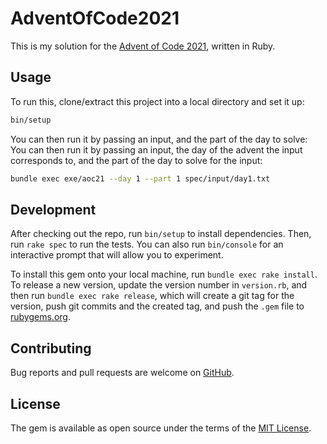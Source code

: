 # AdventOfCode2021

This is my solution for the
[Advent of Code 2021](https://adventofcode.com/2021), written in Ruby.

## Usage

To run this, clone/extract this project into a local directory and set it up:

```sh
bin/setup
```

You can then run it by passing an input, and the part of the day to solve:
You can then run it by passing an input, the day of the advent the input
corresponds to, and the part of the day to solve for the input:

```sh
bundle exec exe/aoc21 --day 1 --part 1 spec/input/day1.txt
```

## Development

After checking out the repo, run `bin/setup` to install dependencies. Then, run
`rake spec` to run the tests. You can also run `bin/console` for an interactive
prompt that will allow you to experiment.

To install this gem onto your local machine, run `bundle exec rake install`. To
release a new version, update the version number in `version.rb`, and then run
`bundle exec rake release`, which will create a git tag for the version, push
git commits and the created tag, and push the `.gem` file to
[rubygems.org](https://rubygems.org).

## Contributing

Bug reports and pull requests are welcome on
[GitHub](https://github.com/coiti/aoc21-ruby).

## License

The gem is available as open source under the terms of the
[MIT License](https://opensource.org/licenses/MIT).
